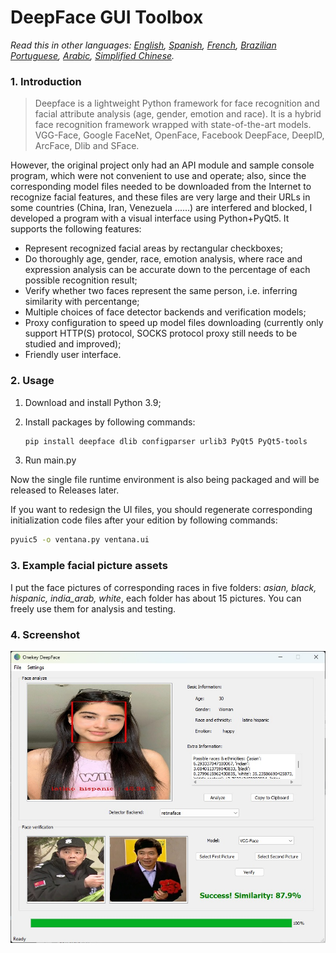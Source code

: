 # DeepFace GUI Toolbox



*Read this in other languages: [English](README.md), [Spanish](README_es.md), [French](README_fr.md), [Brazilian Portuguese](README_pt-BR.md), [Arabic](README_ar.md), [Simplified Chinese](README_zh-CN.md).*

### 1. Introduction

> Deepface is a lightweight Python framework for face recognition and facial attribute analysis (age, gender, emotion and race). It is a hybrid face recognition framework wrapped with state-of-the-art models. VGG-Face, Google FaceNet, OpenFace, Facebook DeepFace, DeepID, ArcFace, Dlib and SFace.

However, the original project only had an API module and sample console program, which were not convenient to use and operate; also, since the corresponding model files needed to be downloaded from the Internet to recognize facial features, and these files are very large and their URLs in some countries (China, Iran, Venezuela ......) are interfered and blocked, I developed a program with a visual interface using Python+PyQt5. It supports the following features: 

- Represent recognized facial areas by rectangular checkboxes; 
- Do thoroughly age, gender, race, emotion analysis, where race and expression analysis can be accurate down to the percentage of each possible recognition result;
- Verify whether two faces represent the same person, i.e. inferring similarity with percentange;
- Multiple choices of face detector backends and verification models;
- Proxy configuration to speed up model files downloading (currently only support HTTP(S) protocol, SOCKS protocol proxy still needs to be studied and improved);
- Friendly user interface.

### 2. Usage

1. Download and install Python 3.9;

2. Install packages by following commands:

   ```bash
   pip install deepface dlib configparser urlib3 PyQt5 PyQt5-tools
   ```

3. Run main.py

Now the single file runtime environment is also being packaged and will be released to Releases later.

If you want to redesign the UI files, you should regenerate corresponding initialization code files after your edition by following commands:

```bash
pyuic5 -o ventana.py ventana.ui
```

### 3. Example facial picture assets

I put the face pictures of corresponding races in five folders: *asian, black, hispanic, india_arab, white*, each folder has about 15 pictures. You can freely use them for analysis and testing.

### 4. Screenshot

![](scrshot.jpg)
